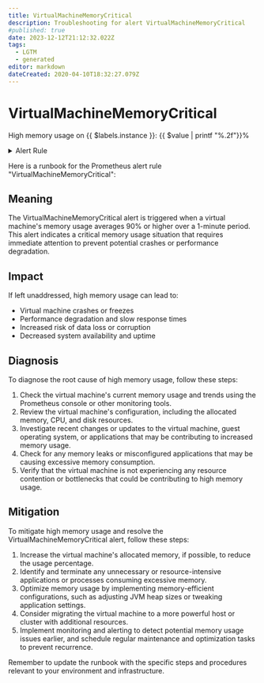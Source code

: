 ```yaml
---
title: VirtualMachineMemoryCritical
description: Troubleshooting for alert VirtualMachineMemoryCritical
#published: true
date: 2023-12-12T21:12:32.022Z
tags: 
  - LGTM
  - generated
editor: markdown
dateCreated: 2020-04-10T18:32:27.079Z
---
```


# VirtualMachineMemoryCritical

High memory usage on {{ $labels.instance }}: {{ $value | printf "%.2f"}}%

<details>
  <summary>Alert Rule</summary>

{{% rule "vmware/pryorda-vmware-exporter.yml" "VirtualMachineMemoryCritical" %}}

{{% comment %}}

```yaml
alert: VirtualMachineMemoryCritical
expr: vmware_vm_mem_usage_average / 100 >= 90
for: 1m
labels:
    severity: critical
annotations:
    summary: Virtual Machine Memory Critical (instance {{ $labels.instance }})
    description: |-
        High memory usage on {{ $labels.instance }}: {{ $value | printf "%.2f"}}%
          VALUE = {{ $value }}
          LABELS = {{ $labels }}
    runbook: https://github.com/srerun/prometheus-alerts/blob/main/content/runbooks/pryorda-vmware-exporter/VirtualMachineMemoryCritical.md

```

{{% /comment %}}

</details>


Here is a runbook for the Prometheus alert rule "VirtualMachineMemoryCritical":

## Meaning

The VirtualMachineMemoryCritical alert is triggered when a virtual machine's memory usage averages 90% or higher over a 1-minute period. This alert indicates a critical memory usage situation that requires immediate attention to prevent potential crashes or performance degradation.

## Impact

If left unaddressed, high memory usage can lead to:

* Virtual machine crashes or freezes
* Performance degradation and slow response times
* Increased risk of data loss or corruption
* Decreased system availability and uptime

## Diagnosis

To diagnose the root cause of high memory usage, follow these steps:

1. Check the virtual machine's current memory usage and trends using the Prometheus console or other monitoring tools.
2. Review the virtual machine's configuration, including the allocated memory, CPU, and disk resources.
3. Investigate recent changes or updates to the virtual machine, guest operating system, or applications that may be contributing to increased memory usage.
4. Check for any memory leaks or misconfigured applications that may be causing excessive memory consumption.
5. Verify that the virtual machine is not experiencing any resource contention or bottlenecks that could be contributing to high memory usage.

## Mitigation

To mitigate high memory usage and resolve the VirtualMachineMemoryCritical alert, follow these steps:

1. Increase the virtual machine's allocated memory, if possible, to reduce the usage percentage.
2. Identify and terminate any unnecessary or resource-intensive applications or processes consuming excessive memory.
3. Optimize memory usage by implementing memory-efficient configurations, such as adjusting JVM heap sizes or tweaking application settings.
4. Consider migrating the virtual machine to a more powerful host or cluster with additional resources.
5. Implement monitoring and alerting to detect potential memory usage issues earlier, and schedule regular maintenance and optimization tasks to prevent recurrence.

Remember to update the runbook with the specific steps and procedures relevant to your environment and infrastructure.